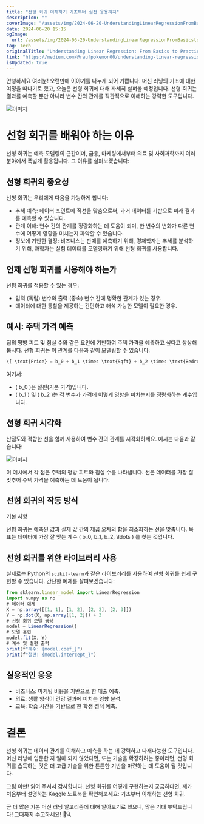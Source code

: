```yaml
---
title: "선형 회귀 이해하기 기초부터 실전 응용까지"
description: ""
coverImage: "/assets/img/2024-06-20-UnderstandingLinearRegressionFromBasicstoPracticalApplications_0.png"
date: 2024-06-20 15:15
ogImage:
  url: /assets/img/2024-06-20-UnderstandingLinearRegressionFromBasicstoPracticalApplications_0.png
tag: Tech
originalTitle: "Understanding Linear Regression: From Basics to Practical Applications"
link: "https://medium.com/@raufpokemon00/understanding-linear-regression-from-basics-to-practical-applications-5d141386ea02"
isUpdated: true
---
```


안녕하세요 여러분! 오랜만에 이야기를 나누게 되어 기쁩니다. 머신 러닝의 기초에 대한 여정을 떠나기로 했고, 오늘은 선형 회귀에 대해 자세히 살펴볼 예정입니다. 선형 회귀는 결과를 예측할 뿐만 아니라 변수 간의 관계를 직관적으로 이해하는 강력한 도구입니다.

![이미지](/assets/img/2024-06-20-UnderstandingLinearRegressionFromBasicstoPracticalApplications_0.png)

# 선형 회귀를 배워야 하는 이유

선형 회귀는 예측 모델링의 근간이며, 금융, 마케팅에서부터 의료 및 사회과학까지 여러 분야에서 폭넓게 활용됩니다. 그 이유를 살펴보겠습니다:

<div class="content-ad"></div>

## 선형 회귀의 중요성

선형 회귀는 우리에게 다음을 가능하게 합니다:

- 추세 예측: 데이터 포인트에 직선을 맞춤으로써, 과거 데이터를 기반으로 미래 결과를 예측할 수 있습니다.
- 관계 이해: 변수 간의 관계를 정량화하는 데 도움이 되며, 한 변수의 변화가 다른 변수에 어떻게 영향을 미치는지 파악할 수 있습니다.
- 정보에 기반한 결정: 비즈니스는 판매를 예측하기 위해, 경제학자는 추세를 분석하기 위해, 과학자는 실험 데이터를 모델링하기 위해 선형 회귀를 사용합니다.

## 언제 선형 회귀를 사용해야 하는가

선형 회귀를 적용할 수 있는 경우:

- 입력 (독립) 변수와 출력 (종속) 변수 간에 명확한 관계가 있는 경우.
- 데이터에 대한 통찰을 제공하는 간단하고 해석 가능한 모델이 필요한 경우.

<div class="content-ad"></div>

## 예시: 주택 가격 예측

집의 평방 피트 및 침실 수와 같은 요인에 기반하여 주택 가격을 예측하고 싶다고 상상해봅시다. 선형 회귀는 이 관계를 다음과 같이 모델링할 수 있습니다:

```js
\[ \text{Price} = b_0 + b_1 \times \text{Sqft} + b_2 \times \text{Bedrooms} \]
```

여기서:

- \( b_0 \)은 절편(기본 가격)입니다.
- \( b_1 \) 및 \( b_2 \)는 각 변수가 가격에 어떻게 영향을 미치는지를 정량화하는 계수입니다.

<div class="content-ad"></div>

## 선형 회귀 시각화

산점도와 적합한 선을 함께 사용하여 변수 간의 관계를 시각화하세요. 예시는 다음과 같습니다:

![이미지](/assets/img/2024-06-20-UnderstandingLinearRegressionFromBasicstoPracticalApplications_1.png)

이 예시에서 각 점은 주택의 평방 피트와 침실 수를 나타냅니다. 선은 데이터를 가장 잘 맞추어 주택 가격을 예측하는 데 도움이 됩니다.

<div class="content-ad"></div>

## 선형 회귀의 작동 방식

기본 사항

선형 회귀는 예측된 값과 실제 값 간의 제곱 오차의 합을 최소화하는 선을 맞춥니다. 목표는 데이터에 가장 잘 맞는 계수 \( b_0, b_1, b_2, \ldots \) 를 찾는 것입니다.

## 선형 회귀를 위한 라이브러리 사용

<div class="content-ad"></div>

실제로는 Python의 `scikit-learn`과 같은 라이브러리를 사용하여 선형 회귀를 쉽게 구현할 수 있습니다. 간단한 예제를 살펴보겠습니다:

```js
from sklearn.linear_model import LinearRegression
import numpy as np
# 데이터 예제
X = np.array([[1, 1], [1, 2], [2, 2], [2, 3]])
Y = np.dot(X, np.array([1, 2])) + 3
# 선형 회귀 모델 생성
model = LinearRegression()
# 모델 훈련
model.fit(X, Y)
# 계수 및 절편 출력
print(f"계수: {model.coef_}")
print(f"절편: {model.intercept_}")
```

## 실용적인 응용

- 비즈니스: 마케팅 비용을 기반으로 한 매출 예측.
- 의료: 생활 양식이 건강 결과에 미치는 영향 분석.
- 교육: 학습 시간을 기반으로 한 학생 성적 예측.

<div class="content-ad"></div>

# 결론

선형 회귀는 데이터 관계를 이해하고 예측을 하는 데 강력하고 다재다능한 도구입니다. 머신 러닝에 입문한 지 얼마 되지 않았다면, 또는 기술을 확장하려는 중이라면, 선형 회귀를 습득하는 것은 더 고급 기술을 위한 튼튼한 기반을 마련하는 데 도움이 될 것입니다.

그럼 이만! 읽어 주셔서 감사합니다. 선형 회귀를 어떻게 구현하는지 궁금하다면, 제가 처음부터 설명하는 Kaggle 노트북을 확인해보세요: 기초부터 이해하는 선형 회귀.

곧 더 많은 기본 머신 러닝 알고리즘에 대해 알아보기로 했으니, 많은 기대 부탁드립니다! 그때까지 수고하세요! 🚀🔍
